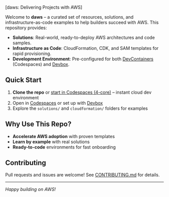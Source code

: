 [daws: Delivering Projects with AWS]

Welcome to **daws** – a curated set of resources, solutions, and infrastructure-as-code examples to help builders succeed with AWS. This repository provides:

- **Solutions**: Real-world, ready-to-deploy AWS architectures and code samples.
- **Infrastructure as Code**: CloudFormation, CDK, and SAM templates for rapid provisioning.
- **Development Environment**: Pre-configured for both [DevContainers](https://containers.dev/) (Codespaces) and [Devbox](https://devbox.sh/).

## Quick Start

1. **Clone the repo** or [start in Codespaces (4-core)](https://github.com/codespaces/new?repo=faermanj/daws&machine=basicLinux32gb) – instant cloud dev environment
2. Open in [Codespaces](https://github.com/features/codespaces) or set up with [Devbox](https://devbox.sh/)
3. Explore the `solutions/` and `cloudformation/` folders for examples

## Why Use This Repo?

- **Accelerate AWS adoption** with proven templates
- **Learn by example** with real solutions
- **Ready-to-code** environments for fast onboarding

## Contributing

Pull requests and issues are welcome! See [CONTRIBUTING.md](CONTRIBUTING.md) for details.

---

_Happy building on AWS!_
